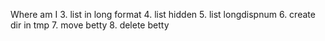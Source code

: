 Where am I
3. list in long format
4. list hidden
5. list longdispnum
6. create dir in tmp
7. move betty
8. delete betty
